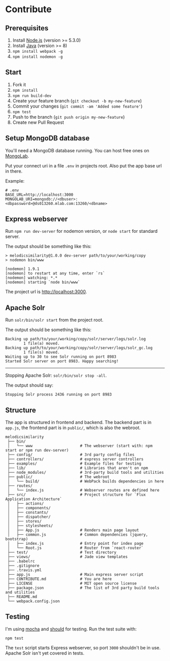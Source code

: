 # Contribute
## Prerequisites
1. Install [Node.js](https://nodejs.org) (version >= 5.3.0)
2. Install [Java](https://www.java.com/de/download/) (version >= 8)
3. `npm install webpack -g`
4. `npm install nodemon -g`

## Start
1. Fork it
2. `npm install`
3. `npm run build-dev`
4. Create your feature branch (`git checkout -b my-new-feature`)
5. Commit your changes (`git commit -am 'Added some feature'`)
6. `npm test`
7. Push to the branch (`git push origin my-new-feature`)
8. Create new Pull Request

## Setup MongoDB database
You'll need a MongoDB database running. You can host free ones on [MongoLab](https://www.mlab.com).

Put your connect uri in a file `.env` in projects root. Also put the app base url in there.

Example:
```
# .env
BASE_URL=http://localhost:3000
MONGOLAB_URI=mongodb://<dbuser>:<dbpassword>@ds013260.mlab.com:13260/<dbname>
```

## Express webserver
Run `npm run dev-server` for nodemon version, or `node start` for standard server.

The output should be something like this:
```
> melodicsimilarity@1.0.0 dev-server path/to/your/working/copy
> nodemon bin/www

[nodemon] 1.9.1
[nodemon] to restart at any time, enter `rs`
[nodemon] watching: *.*
[nodemon] starting `node bin/www`
```

The project url is [http://localhost:3000](http://localhost:3000).

## Apache Solr
Run `solr/bin/solr start` from the project root.

The output should be something like this:
```
Backing up path/to/your/working/copy/solr/server/logs/solr.log
        1 file(a) moved.
Backing up path/to/your/working/copy/solr/server/logs/solr_gc.log
        1 file(s) moved.
Waiting up to 30 to see Solr running on port 8983
Started Solr server on port 8983. Happy searching!
```
---
Stopping Apache Solr: `solr/bin/solr stop -all`.

The output should say:
```
Stopping Solr process 2436 running on port 8983
```

## Structure
The app is structured in frontend and backend. The backend part is in `app.js`, the frontend part is in `public/`, which is also the webroot.
```
melodicsimilarity
 ├── bin/
 │   └── www                     # The webserver (start with: npm start or npm run dev-server)
 ├── config/                     # 3rd party config files
 ├── controllers/                # express server controllers
 ├── examples/                   # Example files for testing
 ├── lib/                        # Libraries that aren't on npm
 ├── node_modules/               # 3rd-party build tools and utilities
 ├── public/                     # The webroot
 │   └── build/                  # WebPack builds dependencies in here
 ├── routes/
 │   └── index.js                # Webserver routes are defined here
 ├── src/                        # Project structure for `Flux Application Architecture`
 │   ├── actions/
 │   ├── components/
 │   ├── constants/
 │   ├── dispatcher/
 │   ├── stores/
 │   ├── stylesheets/
 │   ├── App.js                  # Renders main page layout
 │   ├── common.js               # Common dependencies (jquery, bootstrap)
 │   ├── index.js                # Entry point for index page
 │   └── Root.js                 # Router from `react-router`
 ├── test/                       # Test directory
 ├── views/                      # Jade view templates
 ├── .babelrc
 ├── .gitignore
 ├── .travis.yml
 ├── app.js                      # Main express server script
 ├── CONTRIBUTE.md               # You are here
 ├── LICENSE                     # MIT open source license
 ├── package.json                # The list of 3rd party build tools and utilities
 ├── README.md
 └── webpack.config.json
```

## Testing
I'm using [mocha](https://mochajs.org/) and [should](https://shouldjs.github.io/) for testing.
Run the test suite with:

`npm test`

The `test` script starts Express webserver, so port `3000` shouldn't be in use. Apache Solr isn't yet covered in tests.
